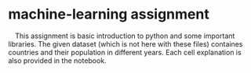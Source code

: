 # machine-learning assignment
&emsp;This assignment is basic introduction to python and some important libraries. The given dataset (which is not here with these files) containes countries and their population in different years. Each cell explanation is also provided in the notebook.
